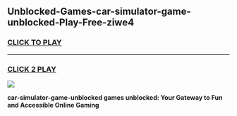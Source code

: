 
## Unblocked-Games-car-simulator-game-unblocked-Play-Free-ziwe4
<h3>
<a href="https://premium76.site?title=car-simulator-game-unblocked&ref=18A">CLICK TO PLAY</a></h3>
<hr>

<h3>
<a href="https://premium76.site?title=car-simulator-game-unblocked&ref=18A">CLICK 2 PLAY</a>
  
</h3>

<a href="https://premium76.site?title=car-simulator-game-unblocked&ref=18A"><img src="https://clearcache.store/games.png"></a>


**car-simulator-game-unblocked games unblocked: Your Gateway to Fun and Accessible Online Gaming**
